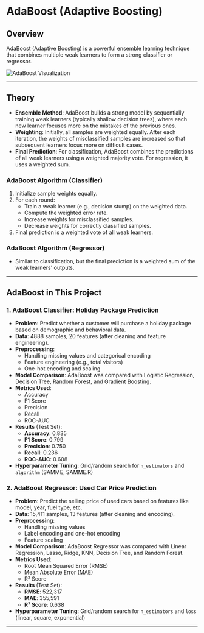 # AdaBoost (Adaptive Boosting)

## Overview

AdaBoost (Adaptive Boosting) is a powerful ensemble learning technique that combines multiple weak learners to form a strong classifier or regressor.

![AdaBoost Visualization](../images/ab.png)

---

## Theory

- **Ensemble Method**: AdaBoost builds a strong model by sequentially training weak learners (typically shallow decision trees), where each new learner focuses more on the mistakes of the previous ones.
- **Weighting**: Initially, all samples are weighted equally. After each iteration, the weights of misclassified samples are increased so that subsequent learners focus more on difficult cases.
- **Final Prediction**: For classification, AdaBoost combines the predictions of all weak learners using a weighted majority vote. For regression, it uses a weighted sum.

### AdaBoost Algorithm (Classifier)

1. Initialize sample weights equally.
2. For each round:
   - Train a weak learner (e.g., decision stump) on the weighted data.
   - Compute the weighted error rate.
   - Increase weights for misclassified samples.
   - Decrease weights for correctly classified samples.
3. Final prediction is a weighted vote of all weak learners.

### AdaBoost Algorithm (Regressor)

- Similar to classification, but the final prediction is a weighted sum of the weak learners' outputs.

---

## AdaBoost in This Project

### 1. AdaBoost Classifier: Holiday Package Prediction

- **Problem**: Predict whether a customer will purchase a holiday package based on demographic and behavioral data.
- **Data**: 4888 samples, 20 features (after cleaning and feature engineering).
- **Preprocessing**:
  - Handling missing values and categorical encoding
  - Feature engineering (e.g., total visitors)
  - One-hot encoding and scaling
- **Model Comparison**: AdaBoost was compared with Logistic Regression, Decision Tree, Random Forest, and Gradient Boosting.
- **Metrics Used**:
  - Accuracy
  - F1 Score
  - Precision
  - Recall
  - ROC-AUC
- **Results** (Test Set):
  - **Accuracy**: 0.835
  - **F1 Score**: 0.799
  - **Precision**: 0.750
  - **Recall**: 0.236
  - **ROC-AUC**: 0.608
- **Hyperparameter Tuning**: Grid/random search for `n_estimators` and `algorithm` (SAMME, SAMME.R)

### 2. AdaBoost Regressor: Used Car Price Prediction

- **Problem**: Predict the selling price of used cars based on features like model, year, fuel type, etc.
- **Data**: 15,411 samples, 13 features (after cleaning and encoding).
- **Preprocessing**:
  - Handling missing values
  - Label encoding and one-hot encoding
  - Feature scaling
- **Model Comparison**: AdaBoost Regressor was compared with Linear Regression, Lasso, Ridge, KNN, Decision Tree, and Random Forest.
- **Metrics Used**:
  - Root Mean Squared Error (RMSE)
  - Mean Absolute Error (MAE)
  - R² Score
- **Results** (Test Set):
  - **RMSE**: 522,317
  - **MAE**: 355,591
  - **R² Score**: 0.638
- **Hyperparameter Tuning**: Grid/random search for `n_estimators` and `loss` (linear, square, exponential)

---
